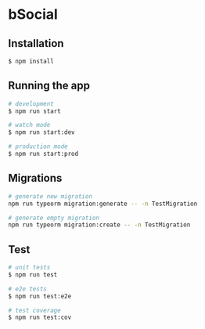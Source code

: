 # bSocial

## Installation

```bash
$ npm install
```

## Running the app

```bash
# development
$ npm run start

# watch mode
$ npm run start:dev

# production mode
$ npm run start:prod
```

## Migrations

```bash
# generate new migration
npm run typeorm migration:generate -- -n TestMigration

# generate empty migration
npm run typeorm migration:create -- -n TestMigration
```

## Test

```bash
# unit tests
$ npm run test

# e2e tests
$ npm run test:e2e

# test coverage
$ npm run test:cov
```
